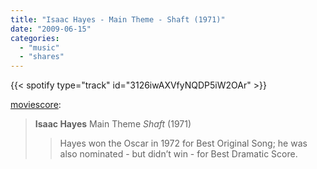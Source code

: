 ```yaml
---
title: "Isaac Hayes - Main Theme - Shaft (1971)"
date: "2009-06-15"
categories:
  - "music"
  - "shares"
---
```


{{< spotify type="track" id="3126iwAXVfyNQDP5iW2OAr" >}}

[moviescore](http://moviescore.tumblr.com/post/123676142/isaac-hayes-main-theme-shaft-1971-hayes-won):

> **Isaac Hayes**
> Main Theme
> _Shaft_ (1971)
>
> > Hayes won the Oscar in 1972 for Best Original Song; he was also nominated - but didn’t win - for Best Dramatic Score.
